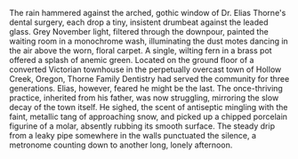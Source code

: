 The rain hammered against the arched, gothic window of Dr. Elias Thorne's dental surgery, each drop a tiny, insistent drumbeat against the leaded glass. Grey November light, filtered through the downpour, painted the waiting room in a monochrome wash, illuminating the dust motes dancing in the air above the worn, floral carpet.  A single, wilting fern in a brass pot offered a splash of anemic green. Located on the ground floor of a converted Victorian townhouse in the perpetually overcast town of Hollow Creek, Oregon, Thorne Family Dentistry had served the community for three generations. Elias, however, feared he might be the last.  The once-thriving practice, inherited from his father, was now struggling, mirroring the slow decay of the town itself.  He sighed, the scent of antiseptic mingling with the faint, metallic tang of approaching snow, and picked up a chipped porcelain figurine of a molar, absently rubbing its smooth surface.  The steady drip from a leaky pipe somewhere in the walls punctuated the silence, a metronome counting down to another long, lonely afternoon.
